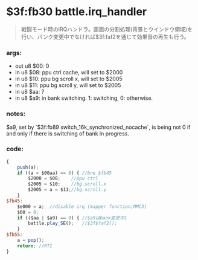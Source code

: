 ﻿
# $3f:fb30 battle.irq_handler
> 戦闘モード時のIRQハンドラ。画面の分割処理(背景とウインドウ領域)を行い、バンク変更中でなければ$3f:faf2を通じて効果音の再生も行う。

### args:
-	out u8 $00: 0
-	in u8 $08: ppu ctrl cache, will set to $2000
-	in u8 $10: ppu bg scroll x, will set to $2005
-	in u8 $11: ppu bg scroll y, will set to $2005
-	in u8 $aa: ?
-	in u8 $a9: in bank switching. 1: switching, 0: otherwise.

### notes:
$a9, set by `$3f:fb89 switch_16k_synchronized_nocache`,
is being not 0 if and only if there is switching of bank in progress. 

### code:
```js
{
	push(a);
	if ((a = $00aa) == 0) { //bne $fb45
		$2000 = $08;	//ppu ctrl
		$2005 = $10;	//bg.scroll.x
		$2005 = a = $11;//bg.scroll.y
	}
$fb45:
	$e000 = a;	//disable irq (mapper function;MMC3)
	$00 = 0;
	if (($aa | $a9) == 0) {	//$a9はbank変更中1
		battle.play_SE();	//$3f$faf2();
	}
$fb55:
	a = pop();
	return;	//RTI
}
```


